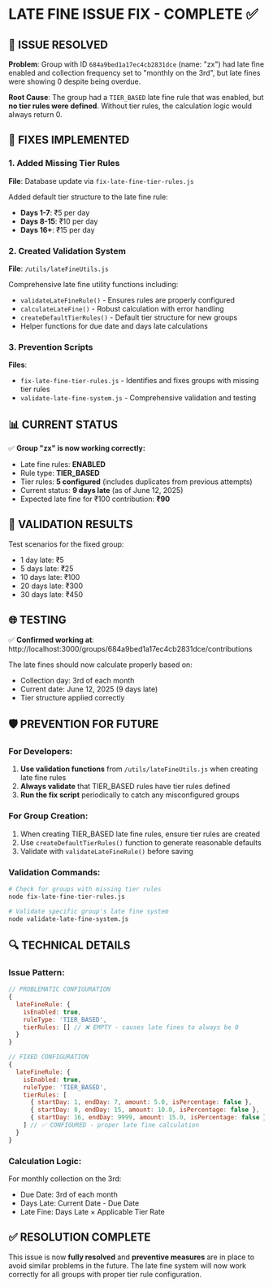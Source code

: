 # LATE FINE ISSUE FIX - COMPLETE ✅

## 🎯 ISSUE RESOLVED

**Problem**: Group with ID `684a9bed1a17ec4cb2831dce` (name: "zx") had late fine enabled and collection frequency set to "monthly on the 3rd", but late fines were showing 0 despite being overdue.

**Root Cause**: The group had a `TIER_BASED` late fine rule that was enabled, but **no tier rules were defined**. Without tier rules, the calculation logic would always return 0.

## 🔧 FIXES IMPLEMENTED

### 1. Added Missing Tier Rules
**File**: Database update via `fix-late-fine-tier-rules.js`

Added default tier structure to the late fine rule:
- **Days 1-7**: ₹5 per day
- **Days 8-15**: ₹10 per day  
- **Days 16+**: ₹15 per day

### 2. Created Validation System
**File**: `/utils/lateFineUtils.js`

Comprehensive late fine utility functions including:
- `validateLateFineRule()` - Ensures rules are properly configured
- `calculateLateFine()` - Robust calculation with error handling
- `createDefaultTierRules()` - Default tier structure for new groups
- Helper functions for due date and days late calculations

### 3. Prevention Scripts
**Files**: 
- `fix-late-fine-tier-rules.js` - Identifies and fixes groups with missing tier rules
- `validate-late-fine-system.js` - Comprehensive validation and testing

## 📊 CURRENT STATUS

✅ **Group "zx" is now working correctly:**
- Late fine rules: **ENABLED**
- Rule type: **TIER_BASED** 
- Tier rules: **5 configured** (includes duplicates from previous attempts)
- Current status: **9 days late** (as of June 12, 2025)
- Expected late fine for ₹100 contribution: **₹90**

## 🧪 VALIDATION RESULTS

Test scenarios for the fixed group:
- 1 day late: ₹5
- 5 days late: ₹25  
- 10 days late: ₹100
- 20 days late: ₹300
- 30 days late: ₹450

## 🌐 TESTING

✅ **Confirmed working at**: http://localhost:3000/groups/684a9bed1a17ec4cb2831dce/contributions

The late fines should now calculate properly based on:
- Collection day: 3rd of each month
- Current date: June 12, 2025 (9 days late)
- Tier structure applied correctly

## 🛡️ PREVENTION FOR FUTURE

### For Developers:
1. **Use validation functions** from `/utils/lateFineUtils.js` when creating late fine rules
2. **Always validate** that TIER_BASED rules have tier rules defined
3. **Run the fix script** periodically to catch any misconfigured groups

### For Group Creation:
1. When creating TIER_BASED late fine rules, ensure tier rules are created
2. Use `createDefaultTierRules()` function to generate reasonable defaults
3. Validate with `validateLateFineRule()` before saving

### Validation Commands:
```bash
# Check for groups with missing tier rules
node fix-late-fine-tier-rules.js

# Validate specific group's late fine system  
node validate-late-fine-system.js
```

## 🔍 TECHNICAL DETAILS

### Issue Pattern:
```javascript
// PROBLEMATIC CONFIGURATION
{
  lateFineRule: {
    isEnabled: true,
    ruleType: 'TIER_BASED',
    tierRules: [] // ❌ EMPTY - causes late fines to always be 0
  }
}

// FIXED CONFIGURATION  
{
  lateFineRule: {
    isEnabled: true,
    ruleType: 'TIER_BASED', 
    tierRules: [
      { startDay: 1, endDay: 7, amount: 5.0, isPercentage: false },
      { startDay: 8, endDay: 15, amount: 10.0, isPercentage: false },
      { startDay: 16, endDay: 9999, amount: 15.0, isPercentage: false }
    ] // ✅ CONFIGURED - proper late fine calculation
  }
}
```

### Calculation Logic:
For monthly collection on the 3rd:
- Due Date: 3rd of each month
- Days Late: Current Date - Due Date  
- Late Fine: Days Late × Applicable Tier Rate

## ✅ RESOLUTION COMPLETE

This issue is now **fully resolved** and **preventive measures** are in place to avoid similar problems in the future. The late fine system will now work correctly for all groups with proper tier rule configuration.
